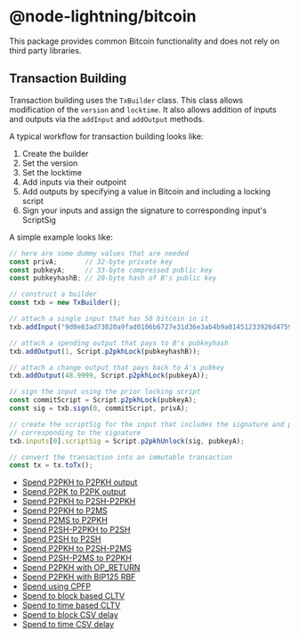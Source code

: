 # @node-lightning/bitcoin

This package provides common Bitcoin functionality and does not rely on third party libraries.

## Transaction Building

Transaction building uses the `TxBuilder` class. This class allows modification of the `version` and `locktime`. It also allows addition of inputs and outputs via the `addInput` and `addOutput` methods. 

A typical workflow for transaction building looks like:

1. Create the builder
2. Set the version 
3. Set the locktime
4. Add inputs via their outpoint
5. Add outputs by specifying a value in Bitcoin and including a locking script
6. Sign your inputs and assign the signature to corresponding input's ScriptSig

A simple example looks like:

```typescript
// here are some dummy values that are needed
const privA;       // 32-byte private key
const pubkeyA;     // 33-byte compressed public key
const pubkeyhashB; // 20-byte hash of B's public key

// construct a builder
const txb = new TxBuilder();

// attach a single input that has 50 bitcoin in it
txb.addInput("9d0e63ad73020a9fad0106b6727e31d36e3ab4b9a01451233926d4759569de68:0");

// attach a spending output that pays to B's pubkeyhash
txb.addOutput(1, Script.p2pkhLock(pubkeyhashB));

// attach a change output that pays back to A's pubkey
txb.addOutput(48.9999, Script.p2pkhLock(pubkeyA));

// sign the input using the prior locking script
const commitScript = Script.p2pkhLock(pubkeyA);
const sig = txb.sign(0, commitScript, privA);

// create the scriptSig for the input that includes the signature and pubkey 
// corresponding to the signature
txb.inputs[0].scriptSig = Script.p2pkhUnlock(sig, pubkeyA);

// convert the transaction into an immutable transaction
const tx = tx.toTx();
```

* [Spend P2PKH to P2PKH output](https://github.com/altangent/node-lightning/blob/0df3d5049221b74845eb6b86724e04c6bf45845d/packages/bitcoin/__tests__/TxBuilder.spec.ts#L53)
* [Spend P2PK to P2PK output](https://github.com/altangent/node-lightning/blob/0df3d5049221b74845eb6b86724e04c6bf45845d/packages/bitcoin/__tests__/TxBuilder.spec.ts#L67)
* [Spend P2PKH to P2SH-P2PKH](https://github.com/altangent/node-lightning/blob/0df3d5049221b74845eb6b86724e04c6bf45845d/packages/bitcoin/__tests__/TxBuilder.spec.ts#L81)
* [Spend P2PKH to P2MS](https://github.com/altangent/node-lightning/blob/0df3d5049221b74845eb6b86724e04c6bf45845d/packages/bitcoin/__tests__/TxBuilder.spec.ts#L950)
* [Spend P2MS to P2PKH](https://github.com/altangent/node-lightning/blob/0df3d5049221b74845eb6b86724e04c6bf45845d/packages/bitcoin/__tests__/TxBuilder.spec.ts#L109)
* [Spend P2SH-P2PKH to P2SH](https://github.com/altangent/node-lightning/blob/0df3d5049221b74845eb6b86724e04c6bf45845d/packages/bitcoin/__tests__/TxBuilder.spec.ts#L125)
* [Spend P2SH to P2SH](https://github.com/altangent/node-lightning/blob/0df3d5049221b74845eb6b86724e04c6bf45845d/packages/bitcoin/__tests__/TxBuilder.spec.ts#L144)
* [Spend P2PKH to P2SH-P2MS](https://github.com/altangent/node-lightning/blob/0df3d5049221b74845eb6b86724e04c6bf45845d/packages/bitcoin/__tests__/TxBuilder.spec.ts#L1680)
* [Spend P2SH-P2MS to P2PKH](https://github.com/altangent/node-lightning/blob/0df3d5049221b74845eb6b86724e04c6bf45845d/packages/bitcoin/__tests__/TxBuilder.spec.ts#L182)
* [Spend P2PKH with OP_RETURN](https://github.com/altangent/node-lightning/blob/0df3d5049221b74845eb6b86724e04c6bf45845d/packages/bitcoin/__tests__/TxBuilder.spec.ts#L200)
* [Spend P2PKH with BIP125 RBF](https://github.com/altangent/node-lightning/blob/0df3d5049221b74845eb6b86724e04c6bf45845d/packages/bitcoin/__tests__/TxBuilder.spec.ts#L218)
* [Spend using CPFP](https://github.com/altangent/node-lightning/blob/0df3d5049221b74845eb6b86724e04c6bf45845d/packages/bitcoin/__tests__/TxBuilder.spec.ts#L252)
* [Spend to block based CLTV](https://github.com/altangent/node-lightning/blob/0df3d5049221b74845eb6b86724e04c6bf45845d/packages/bitcoin/__tests__/TxBuilder.spec.ts#L278)
* [Spend to time based CLTV](https://github.com/altangent/node-lightning/blob/0df3d5049221b74845eb6b86724e04c6bf45845d/packages/bitcoin/__tests__/TxBuilder.spec.ts#L313)
* [Spend to block CSV delay](https://github.com/altangent/node-lightning/blob/0df3d5049221b74845eb6b86724e04c6bf45845d/packages/bitcoin/__tests__/TxBuilder.spec.ts#L348)
* [Spend to time CSV delay](https://github.com/altangent/node-lightning/blob/0df3d5049221b74845eb6b86724e04c6bf45845d/packages/bitcoin/__tests__/TxBuilder.spec.ts#L387)
